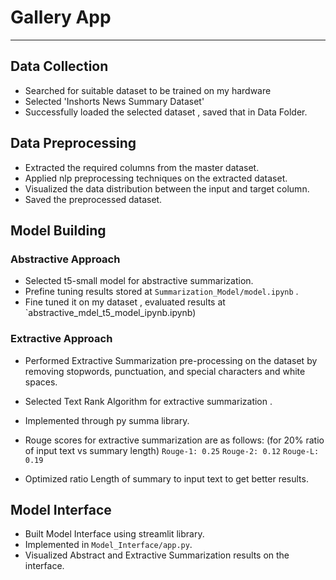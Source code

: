 # **Gallery App**


---

## Data Collection 
- Searched for suitable dataset to be trained on my hardware <br>
- Selected 'Inshorts News Summary Dataset'
- Successfully loaded the selected dataset , saved that in Data Folder.

## Data Preprocessing 
- Extracted the required columns from the master dataset. 
- Applied nlp preprocessing techniques on the extracted dataset.
- Visualized the data distribution between the input and target column.
- Saved the preprocessed dataset.

## Model Building 

### Abstractive Approach 

- Selected t5-small model for abstractive summarization.
- Prefine tuning results stored at `Summarization_Model/model.ipynb` .
- Fine tuned it on my dataset , evaluated results at `abstractive_mdel_t5_model_ipynb.ipynb)


### Extractive Approach
- Performed Extractive Summarization pre-processing on the dataset by removing stopwords, punctuation, and special characters and white spaces.
- Selected Text Rank Algorithm for extractive summarization .
- Implemented through py summa library.

- Rouge scores for extractive summarization are as follows: (for 20% ratio of input text vs summary length)
   ` Rouge-1: 0.25 `
   ` Rouge-2: 0.12 `
   ` Rouge-L: 0.19 `

- Optimized ratio Length of summary to input text to get better results.

## Model Interface 

- Built Model Interface using streamlit library.
- Implemented in `Model_Interface/app.py`.
- Visualized Abstract and Extractive Summarization results on the interface.
